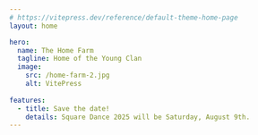 ```yaml
---
# https://vitepress.dev/reference/default-theme-home-page
layout: home

hero:
  name: The Home Farm
  tagline: Home of the Young Clan
  image:
    src: /home-farm-2.jpg
    alt: VitePress
  
features:
  - title: Save the date!
    details: Square Dance 2025 will be Saturday, August 9th.
---
```


